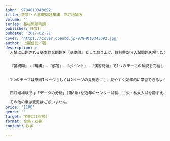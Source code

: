 ```yaml
---
isbn: '9784010343692'
title: 数学Ⅰ・Ａ基礎問題精講　四訂増補版
volume: ''
series: 基礎問題精講
publisher: 旺文社
pubdate: '2017-02-21'
cover: 'https://cover.openbd.jp/9784010343692.jpg'
author: 上園信武／著
description: >
  入試に出題される基本的な問題を『基礎問』として取り上げ、教科書から入試問題を解くための橋渡しを行います。特に、私立大に出題が多い小問集合が確実にクリアできる力がつきます。


  『基礎問』→『精講』→『解答』→『ポイント』→『演習問題』で1つのテーマの解説を完結します。


  1つのテーマは原則1ページもしくは2ページの見開きにし、見やすく効率的に学習できるように工夫しました。


  四訂増補版では「データの分析」(第8章)を近年のセンター試験、二次・私大入試を踏まえ、大幅に見直しました。第8章の掲載例題数を6題から16題と10題増やしました。

  その他の章は変更はございません。
price: '1100'
genre: ''
target: 学参II(高校)
format: 全集・双書
content: 数学

---
```

